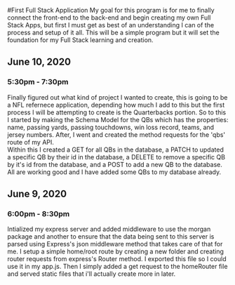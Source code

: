 #First Full Stack Application
My goal for this program is for me to finally connect the front-end to the back-end and begin creating my own Full Stack Apps, but first I must get as best of an understanding I can of the process and setup of it all. This will be a simple program but it will set the foundation for my Full Stack learning and creation.

<h2>June 10, 2020</h2>
<h3>5:30pm - 7:30pm</h3>
Finally figured out what kind of project I wanted to create, this is going to be a NFL refernece application, depending how much I add to this but the first process I will be attempting to create is the Quarterbacks portion. So to this I started by making the Schema Model for the QBs which has the properties: name, passing yards, passing touchdowns, win loss record, teams, and jersey numbers. After, I went and created the method requests for the 'qbs' route of my API.<br>
Within this I created a GET for all QBs in the database, a PATCH to updated a specific QB by their id in the database, a DELETE to remove a specific QB by it's id from the database, and a POST to add a new QB to the database. All are working good and I have added some QBs to my database already.

<h2>June 9, 2020</h2>
<h3>6:00pm - 8:30pm</h3>
Intialized my express server and added middleware to use the morgan package and another to ensure that the data being sent to this server is parsed using Express's json middleware method that takes care of that for me. I setup a simple home/root route by creating a new folder and creating router requests from express's Router method. I exported this file so I could use it in my app.js. Then I simply added a get request to the homeRouter file and served static files that i'll actually create more in later.